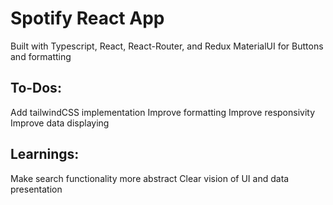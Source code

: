 # Spotify React App
Built with Typescript, React, React-Router, and Redux
MaterialUI for Buttons and formatting


## To-Dos:
Add tailwindCSS implementation
Improve formatting
Improve responsivity
Improve data displaying



## Learnings:
Make search functionality more abstract
Clear vision of UI and data presentation
